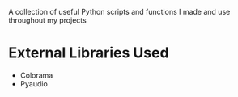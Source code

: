 
A collection of useful Python scripts and functions I made and use throughout my projects

# External Libraries Used
- Colorama
- Pyaudio
